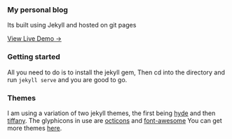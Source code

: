 ### My personal blog 
Its built using Jekyll and hosted on git pages

[View Live Demo &rarr;](http://colleowino.github.io)

### Getting started

All you need to do is to install the jekyll gem, Then cd into the directory and run `jekyll serve` and you are good to go.

### Themes 
I am using a variation of two jekyll themes, the first being [hyde](https://github.com/poole/hyde) and then [tiffany](https://github.com/dubuyuye/blog.git).
The glyphicons in use are [octicons](https://octicons.github.com/) and [font-awesome](http://fortawesome.github.io/Font-Awesome/)
You can get more themes [here](http://jekyllthemes.org/).

